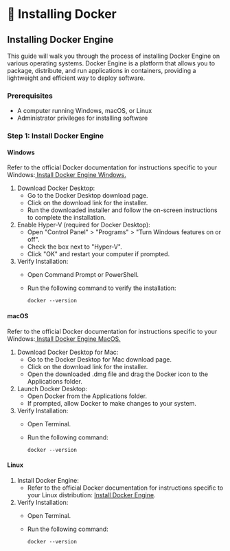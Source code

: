 # 🐋 Installing Docker

## Installing Docker Engine

This guide will walk you through the process of installing Docker Engine on various operating systems. Docker Engine is a platform that allows you to package, distribute, and run applications in containers, providing a lightweight and efficient way to deploy software.

### Prerequisites

* A computer running Windows, macOS, or Linux
* Administrator privileges for installing software

### Step 1: Install Docker Engine

#### Windows

Refer to the official Docker documentation for instructions specific to your Windows:[ Install Docker Engine Windows.](https://docs.docker.com/desktop/install/windows-install/)

1. Download Docker Desktop:
   * Go to the Docker Desktop download page.
   * Click on the download link for the installer.
   * Run the downloaded installer and follow the on-screen instructions to complete the installation.
2. Enable Hyper-V (required for Docker Desktop):
   * Open "Control Panel" > "Programs" > "Turn Windows features on or off".
   * Check the box next to "Hyper-V".
   * Click "OK" and restart your computer if prompted.
3. Verify Installation:
   * Open Command Prompt or PowerShell.
   *   Run the following command to verify the installation:

       ```
       docker --version
       ```

#### macOS

Refer to the official Docker documentation for instructions specific to your Windows:[ Install Docker Engine MacOS.](https://docs.docker.com/desktop/install/mac-install/)

1. Download Docker Desktop for Mac:
   * Go to the Docker Desktop for Mac download page.
   * Click on the download link for the installer.
   * Open the downloaded .dmg file and drag the Docker icon to the Applications folder.
2. Launch Docker Desktop:
   * Open Docker from the Applications folder.
   * If prompted, allow Docker to make changes to your system.
3. Verify Installation:
   * Open Terminal.
   *   Run the following command:

       ```
       docker --version
       ```

#### Linux

1. Install Docker Engine:
   * Refer to the official Docker documentation for instructions specific to your Linux distribution: [Install Docker Engine](https://docs.docker.com/engine/install/).
2. Verify Installation:
   * Open Terminal.
   *   Run the following command:

       ```
       docker --version
       ```

